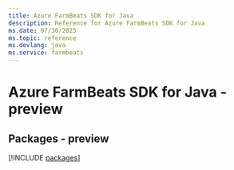 ```yaml
---
title: Azure FarmBeats SDK for Java
description: Reference for Azure FarmBeats SDK for Java
ms.date: 07/30/2025
ms.topic: reference
ms.devlang: java
ms.service: farmbeats
---
```

# Azure FarmBeats SDK for Java - preview
## Packages - preview
[!INCLUDE [packages](farmbeats-index.md)]